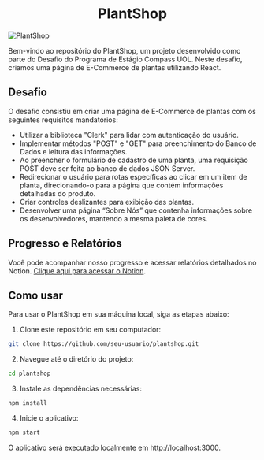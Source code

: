 <h1 align="center"> PlantShop </h1>

![PlantShop](/public/images/desafioII.gif)

Bem-vindo ao repositório do PlantShop, um projeto desenvolvido como parte do Desafio do Programa de Estágio Compass UOL. Neste desafio, criamos uma página de E-Commerce de plantas utilizando React. 
## Desafio

O desafio consistiu em criar uma página de E-Commerce de plantas com os seguintes requisitos mandatórios:

- Utilizar a biblioteca "Clerk" para lidar com autenticação do usuário.
- Implementar métodos "POST" e "GET" para preenchimento do Banco de Dados e leitura das informações.
- Ao preencher o formulário de cadastro de uma planta, uma requisição POST deve ser feita ao banco de dados JSON Server.
- Redirecionar o usuário para rotas específicas ao clicar em um item de planta, direcionando-o para a página que contém informações detalhadas do produto.
- Criar controles deslizantes para exibição das plantas.
- Desenvolver uma página “Sobre Nós” que contenha informações sobre os desenvolvedores, mantendo a mesma paleta de cores.

## Progresso e Relatórios

Você pode acompanhar nosso progresso e acessar relatórios detalhados no Notion. [Clique aqui para acessar o Notion](https://adventurous-tire-5e0.notion.site/Second-Challenge-Compass-UOL-2d356ea0a309466baced3cc66cde7364).

## Como usar

Para usar o PlantShop em sua máquina local, siga as etapas abaixo:

1. Clone este repositório em seu computador:

```bash
git clone https://github.com/seu-usuario/plantshop.git
```

2. Navegue até o diretório do projeto:

```bash
cd plantshop
```

3. Instale as dependências necessárias:

```bash
npm install
```

4. Inicie o aplicativo:

```bash
npm start
```

O aplicativo será executado localmente em http://localhost:3000.


